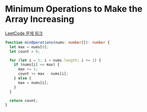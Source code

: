 # Minimum Operations to Make the Array Increasing

[LeetCode 문제 링크](https://leetcode.com/problems/minimum-operations-to-make-the-array-increasing)

```typescript
function minOperations(nums: number[]): number {
  let max = nums[0];
  let count = 0;

  for (let i = 1; i < nums.length; i += 1) {
    if (nums[i] <= max) {
      max += 1;
      count += max - nums[i];
    } else {
      max = nums[i];
    }
  }

  return count;
}
```
